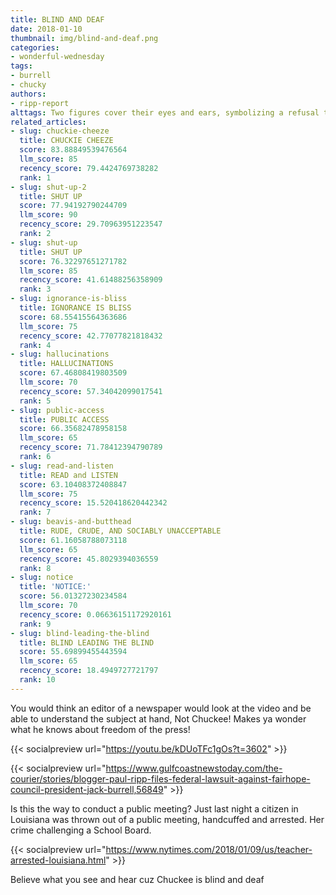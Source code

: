```yaml
---
title: BLIND AND DEAF
date: 2018-01-10
thumbnail: img/blind-and-deaf.png
categories:
- wonderful-wednesday
tags:
- burrell
- chucky
authors:
- ripp-report
alttags: Two figures cover their eyes and ears, symbolizing a refusal to listen regarding freedom of the press and public meetings
related_articles:
- slug: chuckie-cheeze
  title: CHUCKIE CHEEZE
  score: 83.88849539476564
  llm_score: 85
  recency_score: 79.4424769738282
  rank: 1
- slug: shut-up-2
  title: SHUT UP
  score: 77.94192790244709
  llm_score: 90
  recency_score: 29.70963951223547
  rank: 2
- slug: shut-up
  title: SHUT UP
  score: 76.32297651271782
  llm_score: 85
  recency_score: 41.61488256358909
  rank: 3
- slug: ignorance-is-bliss
  title: IGNORANCE IS BLISS
  score: 68.55415564363686
  llm_score: 75
  recency_score: 42.77077821818432
  rank: 4
- slug: hallucinations
  title: HALLUCINATIONS
  score: 67.46808419803509
  llm_score: 70
  recency_score: 57.34042099017541
  rank: 5
- slug: public-access
  title: PUBLIC ACCESS
  score: 66.35682478958158
  llm_score: 65
  recency_score: 71.78412394790789
  rank: 6
- slug: read-and-listen
  title: READ and LISTEN
  score: 63.10408372408847
  llm_score: 75
  recency_score: 15.520418620442342
  rank: 7
- slug: beavis-and-butthead
  title: RUDE, CRUDE, AND SOCIABLY UNACCEPTABLE
  score: 61.16058788073118
  llm_score: 65
  recency_score: 45.8029394036559
  rank: 8
- slug: notice
  title: 'NOTICE:'
  score: 56.01327230234584
  llm_score: 70
  recency_score: 0.06636151172920161
  rank: 9
- slug: blind-leading-the-blind
  title: BLIND LEADING THE BLIND
  score: 55.69899455443594
  llm_score: 65
  recency_score: 18.4949727721797
  rank: 10
---
```

You would think an editor of a newspaper would look at the video and be able to understand the subject at hand, Not Chuckee! Makes ya wonder what he knows about freedom of the press!

{{< socialpreview url="https://youtu.be/kDUoTFc1gOs?t=3602" >}}

{{< socialpreview url="https://www.gulfcoastnewstoday.com/the-courier/stories/blogger-paul-ripp-files-federal-lawsuit-against-fairhope-council-president-jack-burrell,56849" >}}

Is this the way to conduct a public meeting? Just last night a citizen in Louisiana was thrown out of a public meeting, handcuffed and arrested. Her crime challenging a School Board.

{{< socialpreview url="https://www.nytimes.com/2018/01/09/us/teacher-arrested-louisiana.html" >}}

Believe what you see and hear cuz Chuckee is blind and deaf
